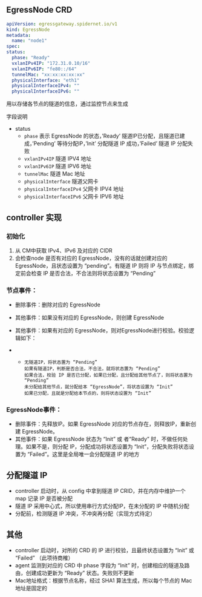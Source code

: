 ## EgressNode CRD

```yaml
apiVersion: egressgateway.spidernet.io/v1
kind: EgressNode
metadata:
  name: "node1"
spec:
status:
  phase: "Ready"
  vxlanIPv4IP: "172.31.0.10/16"
  vxlanIPv6IP: "fe80::/64"
  tunnelMac: "xx:xx:xx:xx:xx"
  physicalInterface: "eth1"
  physicalInterfaceIPv4: ""
  physicalInterfaceIPv6: ""
```

用以存储各节点的隧道的信息，通过监控节点来生成

字段说明
* status
    * `phase` 表示 EgressNode  的状态，’Ready’ 隧道IP已分配，且隧道已建成，’Pending’ 等待分配IP，’Init’ 分配隧道 IP 成功，’Failed’ 隧道 IP 分配失败
    * `vxlanIPv4IP` 隧道 IPV4 地址
    * `vxlanIPv6IP` 隧道 IPV6 地址
    * `tunnelMac` 隧道 Mac 地址
    * `physicalInterface` 隧道父网卡
    * `physicalInterfaceIPv4` 父网卡 IPV4 地址
    * `physicalInterfaceIPv6` 父网卡 IPV6 地址


## controller 实现

### 初始化
1. 从 CM中获取 IPv4、IPv6 及对应的 CIDR
2. 会检查node 是否有对应的 EgressNode，没有的话就创建对应的EgressNode，且状态设置为 “pending”。有隧道 IP 则将 IP 与节点绑定，绑定前会检查 IP 是否合法，不合法则将状态设置为 “Pending”

### 节点事件：
- 删除事件：删除对应的 EgressNode
- 其他事件：如果没有对应的 EgressNode，则创建 EgressNode
- 其他事件：如果有对应的 EgressNode，则对EgressNode进行校验。校验逻辑如下：

- -     无隧道IP，将状态置为 “Pending”
        如果有隧道IP，判断是否合法，不合法，就将状态置为 “Pending”
        如果合法，校验 IP 是否已分配，如果已分配，且分配给其他节点了，则将状态置为 “Pending”
        未分配给其他节点，就分配给本 “EgressNode”，将状态设置为 “Init”
        如果已分配，且就是分配给本节点的，则将状态设置为 “Init”

### EgressNode事件：
- 删除事件：先释放IP。如果 EgressNode 对应的节点存在，则释放IP，重新创建 EgressNode。
- 其他事件：如果 EgressNode 状态为 “Init” 或 者“Ready” 时，不做任何处理。如果不是，则分配 IP，分配成功将状态设置为 “Init”，分配失败将状态设置为 “Failed”。这里是全局唯一会分配隧道 IP 的地方


## 分配隧道 IP
- controller 启动时，从 config 中拿到隧道 IP CRID，并在内存中维护一个 map 记录 IP 是否被分配
- 隧道 IP 采用中心式，所以使用串行方式分配IP，在未分配的 IP 中随机分配
- 分配前，检测隧道 IP 冲突，不冲突再分配（实现方式待定）

## 其他
- controller 启动时，对所的 CRD 的 IP 进行校验，且最终状态设置为 “Init” 或 “Failed” （此项待商榷）
- agent 监测到对应的 CRD 中 phase 字段为 “Init” 时，创建相应的隧道及路由，创建成功更新为 “Ready” 状态。失败则不更新
- Mac地址格式：根据节点名称，经过 SHA1 算法生成，所以每个节点的 Mac 地址是固定的


